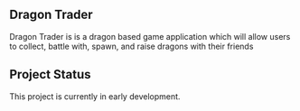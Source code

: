 ## Dragon Trader 

Dragon Trader is is a dragon based game application which will allow users to collect, battle with, spawn, and raise dragons with their friends 

## Project Status

This project is currently in early development. 
